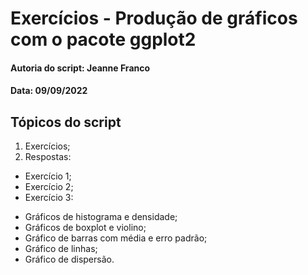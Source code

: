 # Exercícios - Produção de gráficos com o pacote ggplot2

#### Autoria do script: Jeanne Franco
#### Data: 09/09/2022

## Tópicos do script

1. Exercícios;
2. Respostas:
- Exercício 1;
- Exercício 2;
- Exercício 3:
* Gráficos de histograma e densidade;
* Gráficos de boxplot e violino;
* Gráfico de barras com média e erro padrão;
* Gráfico de linhas;
* Gráfico de dispersão.
